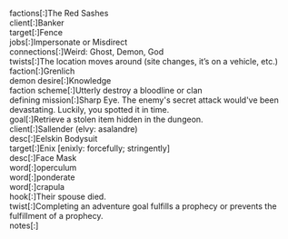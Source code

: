 factions[:]The Red Sashes  
client[:]Banker  
target[:]Fence  
jobs[:]Impersonate or Misdirect  
connections[:]Weird: Ghost, Demon, God  
twists[:]The location moves around (site changes, it’s on a vehicle, etc.)  
faction[:]Grenlich  
demon desire[:]Knowledge  
faction scheme[:]Utterly destroy a bloodline or clan  
defining mission[:]Sharp Eye. The enemy's secret attack would've been devastating. Luckily, you spotted it in time.  
goal[:]Retrieve a stolen item hidden in the dungeon.  
client[:]Sallender (elvy: asalandre)   
desc[:]Eelskin Bodysuit  
target[:]Enix [enixly: forcefully; stringently]   
desc[:]Face Mask  
word[:]operculum  
word[:]ponderate  
word[:]crapula  
hook[:]Their spouse died.  
twist[:]Completing an adventure goal fulfills a prophecy or prevents the fulfillment of a prophecy.  
notes[:]
